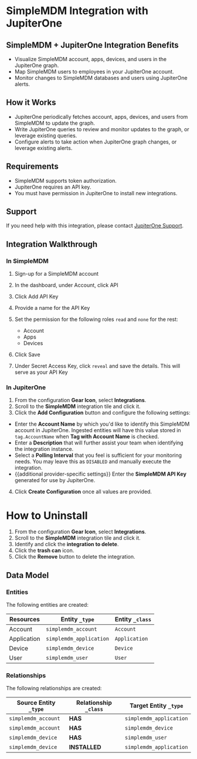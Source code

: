 # SimpleMDM Integration with JupiterOne

## SimpleMDM + JupiterOne Integration Benefits

*   Visualize SimpleMDM account, apps, devices, and users in the JupiterOne graph.
*   Map SimpleMDM users to employees in your JupiterOne account.
*   Monitor changes to SimpleMDM databases and users using JupiterOne alerts.

## How it Works

*   JupiterOne periodically fetches account, apps, devices, and users from
    SimpleMDM to update the graph.
*   Write JupiterOne queries to review and monitor updates to the graph, or
    leverage existing queries.
*   Configure alerts to take action when JupiterOne graph changes, or leverage
    existing alerts.

## Requirements

*   SimpleMDM supports token authorization.
*   JupiterOne requires an API key.
*   You must have permission in JupiterOne to install new integrations.

## Support

If you need help with this integration, please contact
[JupiterOne Support](https://support.jupiterone.io).

## Integration Walkthrough

### In SimpleMDM

1.  Sign-up for a SimpleMDM account

2.  In the dashboard, under Account, click API

3.  Click Add API Key

4.  Provide a name for the API Key

5.  Set the permission for the following roles `read` and `none` for the rest:

    *   Account
    *   Apps
    *   Devices

6.  Click Save

7.  Under Secret Access Key, click `reveal` and save the details. This will serve
    as your API Key

### In JupiterOne

1.  From the configuration **Gear Icon**, select **Integrations**.
2.  Scroll to the **SimpleMDM** integration tile and click it.
3.  Click the **Add Configuration** button and configure the following settings:

*   Enter the **Account Name** by which you'd like to identify this SimpleMDM
    account in JupiterOne. Ingested entities will have this value stored in
    `tag.AccountName` when **Tag with Account Name** is checked.
*   Enter a **Description** that will further assist your team when identifying
    the integration instance.
*   Select a **Polling Interval** that you feel is sufficient for your monitoring
    needs. You may leave this as `DISABLED` and manually execute the integration.
*   {{additional provider-specific settings}} Enter the **SimpleMDM API Key**
    generated for use by JupiterOne.

4.  Click **Create Configuration** once all values are provided.

# How to Uninstall

1.  From the configuration **Gear Icon**, select **Integrations**.
2.  Scroll to the **SimpleMDM** integration tile and click it.
3.  Identify and click the **integration to delete**.
4.  Click the **trash can** icon.
5.  Click the **Remove** button to delete the integration.

<!-- {J1_DOCUMENTATION_MARKER_START} -->

<!--
********************************************************************************
NOTE: ALL OF THE FOLLOWING DOCUMENTATION IS GENERATED USING THE
"j1-integration document" COMMAND. DO NOT EDIT BY HAND! PLEASE SEE THE DEVELOPER
DOCUMENTATION FOR USAGE INFORMATION:

https://github.com/JupiterOne/sdk/blob/main/docs/integrations/development.md
********************************************************************************
-->

## Data Model

### Entities

The following entities are created:

| Resources   | Entity `_type`          | Entity `_class` |
| ----------- | ----------------------- | --------------- |
| Account     | `simplemdm_account`     | `Account`       |
| Application | `simplemdm_application` | `Application`   |
| Device      | `simplemdm_device`      | `Device`        |
| User        | `simplemdm_user`        | `User`          |

### Relationships

The following relationships are created:

| Source Entity `_type` | Relationship `_class` | Target Entity `_type`   |
| --------------------- | --------------------- | ----------------------- |
| `simplemdm_account`   | **HAS**               | `simplemdm_application` |
| `simplemdm_account`   | **HAS**               | `simplemdm_device`      |
| `simplemdm_device`    | **HAS**               | `simplemdm_user`        |
| `simplemdm_device`    | **INSTALLED**         | `simplemdm_application` |

<!--
********************************************************************************
END OF GENERATED DOCUMENTATION AFTER BELOW MARKER
********************************************************************************
-->

<!-- {J1_DOCUMENTATION_MARKER_END} -->
 
<!--  jupiterOneDocVersion=1-1-0 -->